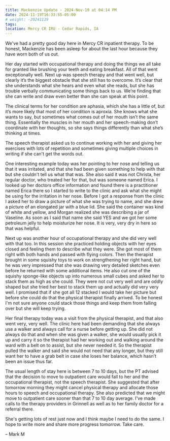 ```yaml
---
title: Mackenzie Update - 2024-Nov-19 at 04:14 PM
date: 2024-11-19T16:33:55-05:00
# weight: -20241119
tags:
location: Mercy CR IRU - Cedar Rapids, IA
---
```


We've had a pretty good day here in Mercy CR inpatient therapy. To be honest, Mackenzie has been asleep for about the last hour because they have worn both of us out.

Her day started with occupational therapy and doing the things we all take for granted like brushing your teeth and eating breakfast. All of that went exceptionally well.  Next up was speech therapy and that went well, but clearly it’s the biggest obstacle that she still has to overcome. It’s clear that she understands what she hears and even what she reads, but she has trouble verbally communicating some things back to us. We’re finding that she can write and draw even better than she can speak at this point.

The clinical terms for her condition are aphasia, which she has a little of, but it’s more likely that most of her condition is aproxia.  She knows what she wants to say, but sometimes what comes out of her mouth isn’t the same thing. Essentially the muscles in her mouth and her speech-making don’t coordinate with her thoughts, so she says things differently than what she’s thinking at times.

The speech therapist asked us to continue working with her and giving her exercises with lots of repetition and sometimes giving multiple choices in writing if she can't get the words out. 

One interesting example today was her pointing to her nose and telling us that it was irritated, and that she had been given something to help with that but she couldn't tell us what that was. She also said it was not Christa, her regular doctor, who treated her for that, but was someone named Erica.  I looked up her doctors office information and found there is a practitioner named Erica there so I started to write to the clinic and ask what she might be using for the irritation in her nose. Before I got a response from the clinic I asked her to draw a picture of what she was trying to name, and she drew a picture of an elongated jar with a blue lid. She said the container was kind of white and yellow, and Morgan realized she was describing a jar of Vaseline. As soon as I said that name she said YES and we got her some petroleum jelly to help moisturize her nose.  It is very, very dry in here so that was helpful.

Next up was another hour of occupational therapy and she did very well with that too.  In this session she practiced holding objects with her eyes closed and feeling them to describe what they were. She got most of them right with both hands and passed with flying colors. Then the therapist brought in some squishy toys to work on strengthening her right hand, but he was very impressed that she was drawing very detailed sketches even before he returned with some additional items. He also cut one of the squishy sponge-like objects up into numerous small cubes and asked her to stack them as high as she could.  They were not cut very well and are oddly shaped but she tried her best to stack them up and actually did very very well. I promised that if she got all 12 stacked I would take her picture but before she could do that the physical therapist finally arrived.  To be honest I'm not sure anyone could stack those things and keep them from falling over but she will keep trying.

Her final therapy today was a visit from the physical therapist, and that also went very, very well.  The clinic here had been demanding that she always use a walker and always call for a nurse before getting up. She did not always do that and when she was given a walker, she would usually pick it up and carry it so the therapist had her working out and walking around the ward with a belt on to assist, but she never needed it.  So the therapist pulled the walker and said she would not need that any longer, but they still want her to have a grab belt in case she loses her balance, which hasn’t been an issue thus far.

The usual length of stay here is between 7 to 10 days, but the PT advised that the decision to move to outpatient care would fall to her and the occupational therapist, not the speech therapist. She suggested that after tomorrow morning they might cancel physical therapy and allocate those hours to speech and occupational therapy.  She also predicted that we might move to outpatient care sooner than that 7 to 10 day average.  I've made calls to the therapy providers in Grinnell as well as to her family doctor for a referral there.

She's getting lots of rest just now and I think maybe I need to do the same. I hope to write more and share more progress tomorrow. Take care.

– Mark M